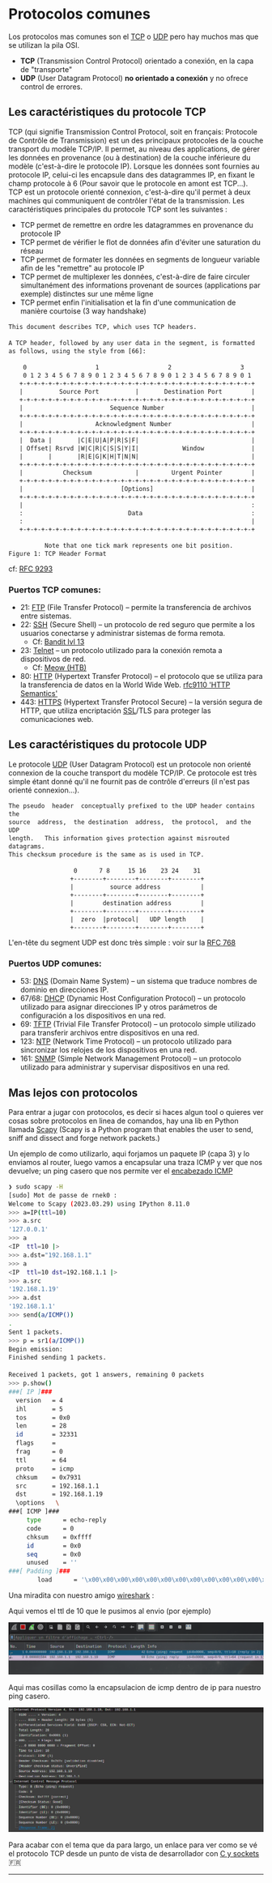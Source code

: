 # Protocolos comunes

Los protocolos mas comunes son el [TCP](https://fr.wikipedia.org/wiki/Transmission_Control_Protocol) o [UDP](https://fr.wikipedia.org/wiki/User_Datagram_Protocol) pero hay muchos mas que se utilizan la pila OSI.

* **TCP** (Transmission Control Protocol) orientado a conexión, en la capa de "transporte" 
* **UDP** (User Datagram Protocol) **no orientado a conexión** y no ofrece control de errores.

## Les caractéristiques du protocole TCP

TCP (qui signifie Transmission Control Protocol, soit en français: Protocole de Contrôle de Transmission) est un des principaux protocoles de la couche transport du modèle TCP/IP. Il permet, au niveau des applications, de gérer les données en provenance (ou à destination) de la couche inférieure du modèle (c'est-à-dire le protocole IP). Lorsque les données sont fournies au protocole IP, celui-ci les encapsule dans des datagrammes IP, en fixant le champ protocole à 6 (Pour savoir que le protocole en amont est TCP...). TCP est un protocole orienté connexion, c'est-à-dire qu'il permet à deux machines qui communiquent de contrôler l'état de la transmission.
Les caractéristiques principales du protocole TCP sont les suivantes :

* TCP permet de remettre en ordre les datagrammes en provenance du protocole IP
* TCP permet de vérifier le flot de données afin d'éviter une saturation du réseau
* TCP permet de formater les données en segments de longueur variable afin de les "remettre" au protocole IP
* TCP permet de multiplexer les données, c'est-à-dire de faire circuler simultanément des informations provenant de sources (applications par exemple) distinctes sur une même ligne
* TCP permet enfin l'initialisation et la fin d'une communication de manière courtoise (3 way handshake)

```
This document describes TCP, which uses TCP headers.

A TCP header, followed by any user data in the segment, is formatted as follows, using the style from [66]:

    0                   1                   2                   3
    0 1 2 3 4 5 6 7 8 9 0 1 2 3 4 5 6 7 8 9 0 1 2 3 4 5 6 7 8 9 0 1
   +-+-+-+-+-+-+-+-+-+-+-+-+-+-+-+-+-+-+-+-+-+-+-+-+-+-+-+-+-+-+-+-+
   |          Source Port          |       Destination Port        |
   +-+-+-+-+-+-+-+-+-+-+-+-+-+-+-+-+-+-+-+-+-+-+-+-+-+-+-+-+-+-+-+-+
   |                        Sequence Number                        |
   +-+-+-+-+-+-+-+-+-+-+-+-+-+-+-+-+-+-+-+-+-+-+-+-+-+-+-+-+-+-+-+-+
   |                    Acknowledgment Number                      |
   +-+-+-+-+-+-+-+-+-+-+-+-+-+-+-+-+-+-+-+-+-+-+-+-+-+-+-+-+-+-+-+-+
   |  Data |       |C|E|U|A|P|R|S|F|                               |
   | Offset| Rsrvd |W|C|R|C|S|S|Y|I|            Window             |
   |       |       |R|E|G|K|H|T|N|N|                               |
   +-+-+-+-+-+-+-+-+-+-+-+-+-+-+-+-+-+-+-+-+-+-+-+-+-+-+-+-+-+-+-+-+
   |           Checksum            |         Urgent Pointer        |
   +-+-+-+-+-+-+-+-+-+-+-+-+-+-+-+-+-+-+-+-+-+-+-+-+-+-+-+-+-+-+-+-+
   |                           [Options]                           |
   +-+-+-+-+-+-+-+-+-+-+-+-+-+-+-+-+-+-+-+-+-+-+-+-+-+-+-+-+-+-+-+-+
   |                                                               :
   :                             Data                              :
   :                                                               |
   +-+-+-+-+-+-+-+-+-+-+-+-+-+-+-+-+-+-+-+-+-+-+-+-+-+-+-+-+-+-+-+-+

          Note that one tick mark represents one bit position.
Figure 1: TCP Header Format
```  
cf: [RFC 9293](https://datatracker.ietf.org/doc/html/rfc9293)

### Puertos TCP comunes:

* 21: [FTP](https://fr.wikipedia.org/wiki/File_Transfer_Protocol) (File Transfer Protocol) – permite la transferencia de archivos entre sistemas.
* 22: [SSH](https://fr.wikipedia.org/wiki/Secure_Shell) (Secure Shell) – un protocolo de red seguro que permite a los usuarios conectarse y administrar sistemas de forma remota.
    - Cf: [Bandit lvl 13](https://overthewire.org/wargames/bandit/bandit14.html)
* 23: [Telnet](https://fr.wikipedia.org/wiki/Telnet) – un protocolo utilizado para la conexión remota a dispositivos de red.
    - Cf: [Meow (HTB)](/lunarDocs/tiers0/meow/) 
* 80: [HTTP](https://fr.wikipedia.org/wiki/Hypertext_Transfer_Protocol) (Hypertext Transfer Protocol) – el protocolo que se utiliza para la transferencia de datos en la World Wide Web. [rfc9110 'HTTP Semantics'](https://www.rfc-editor.org/rfc/rfc9110#name-syntax-notation)
* 443: [HTTPS](https://fr.wikipedia.org/wiki/Hypertext_Transfer_Protocol_Secure) (Hypertext Transfer Protocol Secure) – la versión segura de HTTP, que utiliza encriptación [SSL](https://fr.wikipedia.org/wiki/Transport_Layer_Security)/TLS para proteger las comunicaciones web.

## Les caractéristiques du protocole UDP

Le protocole [UDP](https://fr.wikipedia.org/wiki/User_Datagram_Protocol) (User Datagram Protocol) est un protocole non orienté connexion de la couche transport du modèle TCP/IP. Ce protocole est très simple étant donné qu'il ne fournit pas de contrôle d'erreurs (il n'est pas orienté connexion...).

```
The pseudo  header  conceptually prefixed to the UDP header contains the
source  address,  the destination  address,  the protocol,  and the  UDP
length.   This information gives protection against misrouted datagrams.
This checksum procedure is the same as is used in TCP.

                  0      7 8     15 16    23 24    31
                 +--------+--------+--------+--------+
                 |          source address           |
                 +--------+--------+--------+--------+
                 |        destination address        |
                 +--------+--------+--------+--------+
                 |  zero  |protocol|   UDP length    |
                 +--------+--------+--------+--------+
```
L'en-tête du segment UDP est donc très simple : voir sur la [RFC 768](https://datatracker.ietf.org/doc/html/rfc768)

### Puertos UDP comunes:

* 53: [DNS](https://es.wikipedia.org/wiki/Sistema_de_nombres_de_dominio) (Domain Name System) – un sistema que traduce nombres de dominio en direcciones IP.
* 67/68: [DHCP](https://es.wikipedia.org/wiki/Protocolo_de_configuraci%C3%B3n_din%C3%A1mica_de_host) (Dynamic Host Configuration Protocol) – un protocolo utilizado para asignar direcciones IP y otros parámetros de configuración a los dispositivos en una red.
* 69: [TFTP](https://es.wikipedia.org/wiki/TFTP) (Trivial File Transfer Protocol) – un protocolo simple utilizado para transferir archivos entre dispositivos en una red.
* 123: [NTP](https://es.wikipedia.org/wiki/Network_Time_Protocol) (Network Time Protocol) – un protocolo utilizado para sincronizar los relojes de los dispositivos en una red.
* 161: [SNMP](https://es.wikipedia.org/wiki/Protocolo_simple_de_administraci%C3%B3n_de_red) (Simple Network Management Protocol) – un protocolo utilizado para administrar y supervisar dispositivos en una red.

## Mas lejos con protocolos

Para entrar a jugar con protocolos, es decir si haces algun tool o quieres ver cosas sobre protocolos en linea de comandos, hay una lib en Python llamada [Scapy](https://scapy.readthedocs.io/en/latest/introduction.html#) (Scapy is a Python program that enables the user to send, sniff and dissect and forge network packets.)

Un ejemplo de como utilizarlo, aqui forjamos un paquete IP (capa 3) y lo enviamos al router, luego vamos a encapsular una traza ICMP y ver que nos devuelve; un ping casero que nos permite ver el [encabezado ICMP](https://es.wikipedia.org/wiki/Protocolo_de_control_de_mensajes_de_Internet#Cabecera_ICMP)

```bash
❯ sudo scapy -H
[sudo] Mot de passe de rnek0 : 
Welcome to Scapy (2023.03.29) using IPython 8.11.0
>>> a=IP(ttl=10)
>>> a.src
'127.0.0.1'
>>> a
<IP  ttl=10 |>
>>> a.dst="192.168.1.1"
>>> a
<IP  ttl=10 dst=192.168.1.1 |>
>>> a.src
'192.168.1.19'
>>> a.dst
'192.168.1.1'
>>> send(a/ICMP())
.
Sent 1 packets.
>>> p = sr1(a/ICMP())
Begin emission:
Finished sending 1 packets.

Received 1 packets, got 1 answers, remaining 0 packets
>>> p.show()
###[ IP ]### 
  version   = 4
  ihl       = 5
  tos       = 0x0
  len       = 28
  id        = 32331
  flags     = 
  frag      = 0
  ttl       = 64
  proto     = icmp
  chksum    = 0x7931
  src       = 192.168.1.1
  dst       = 192.168.1.19
  \options   \
###[ ICMP ]### 
     type      = echo-reply
     code      = 0
     chksum    = 0xffff
     id        = 0x0
     seq       = 0x0
     unused    = ''
###[ Padding ]### 
        load      = '\x00\x00\x00\x00\x00\x00\x00\x00\x00\x00\x00\x00\x00\x00\x00\x00\x00\x00'
```

Una miradita con nuestro amigo [wireshark](https://www.wireshark.org/docs/) : 

Aqui vemos el ttl de 10 que le pusimos al envio (por ejemplo)

![ICMP y Wireshark1](../assets/icmp1.png)

Aqui mas cosillas como la encapsulacion de icmp dentro de ip para nuestro ping casero.

![ICMP y Wireshark2](../assets/icmp2.png)

Para acabar con el tema que da para largo, un enlace para ver como se vé el protocolo TCP desde un punto de vista de desarrollador con [C y sockets](https://broux.developpez.com/articles/c/sockets/#LIII-A) :fr:

---
